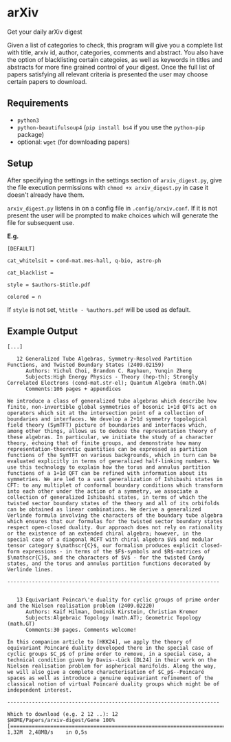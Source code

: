 # arXiv
Get your daily arXiv digest

Given a list of categories to check, this program will give you a complete list with title, arxiv id, author, categories, comments and abstract. You also have the option of blacklisting certain categoies, as well as keywords in titles and abstracts for more fine grained control of your digest. Once the full list of papers satisfying all relevant criteria is presented the user may choose certain papers to download.

## Requirements

 - `python3`
 - `python-beautifulsoup4` (`pip install bs4` if you use the `python-pip` package)
 - optional: `wget` (for downloading papers)

## Setup
After specifying the settings in the settings section of `arxiv_digest.py`, give the file execution permissions with `chmod +x arxiv_digest.py` in case it doesn't already have them.

`arxiv_digest.py` listens in on a config file in `.config/arxiv.conf`. If it is not present the user will be prompted to make choices which will generate the file for subsequent use.

**E.g.**
```
[DEFAULT]

cat_whitelsit = cond-mat.mes-hall, q-bio, astro-ph

cat_blacklist = 

style = $authors-$title.pdf

colored = n
```

If `style` is not set, `%title - %authors.pdf` will be used as default.

## Example Output

```
[...]

   12 Generalized Tube Algebras, Symmetry-Resolved Partition Functions, and Twisted Boundary States (2409.02159)
      Authors: Yichul Choi, Brandon C. Rayhaun, Yunqin Zheng
      Subjects:High Energy Physics - Theory (hep-th); Strongly Correlated Electrons (cond-mat.str-el); Quantum Algebra (math.QA)
      Comments:106 pages + appendices

We introduce a class of generalized tube algebras which describe how finite, non-invertible global symmetries of bosonic 1+1d QFTs act on operators which sit at the intersection point of a collection of boundaries and interfaces. We develop a 2+1d symmetry topological field theory (SymTFT) picture of boundaries and interfaces which, among other things, allows us to deduce the representation theory of these algebras. In particular, we initiate the study of a character theory, echoing that of finite groups, and demonstrate how many representation-theoretic quantities can be expressed as partition functions of the SymTFT on various backgrounds, which in turn can be evaluated explicitly in terms of generalized half-linking numbers. We use this technology to explain how the torus and annulus partition functions of a 1+1d QFT can be refined with information about its symmetries. We are led to a vast generalization of Ishibashi states in CFT: to any multiplet of conformal boundary conditions which transform into each other under the action of a symmetry, we associate a collection of generalized Ishibashi states, in terms of which the twisted sector boundary states of the theory and all of its orbifolds can be obtained as linear combinations. We derive a generalized Verlinde formula involving the characters of the boundary tube algebra which ensures that our formulas for the twisted sector boundary states respect open-closed duality. Our approach does not rely on rationality or the existence of an extended chiral algebra; however, in the special case of a diagonal RCFT with chiral algebra $V$ and modular tensor category $\mathscr{C}$, our formalism produces explicit closed-form expressions - in terms of the $F$-symbols and $R$-matrices of $\mathscr{C}$, and the characters of $V$ - for the twisted Cardy states, and the torus and annulus partition functions decorated by Verlinde lines.

---------------------------------------------------------------------


   13 Equivariant Poincar\'e duality for cyclic groups of prime order and the Nielsen realisation problem (2409.02220)
      Authors: Kaif Hilman, Dominik Kirstein, Christian Kremer
      Subjects:Algebraic Topology (math.AT); Geometric Topology (math.GT)
      Comments:30 pages. Comments welcome!

In this companion article to [HKK24], we apply the theory of equivariant Poincaré duality developed there in the special case of cyclic groups $C_p$ of prime order to remove, in a special case, a technical condition given by Davis--Lück [DL24] in their work on the Nielsen realisation problem for aspherical manifolds. Along the way, we will also give a complete characterisation of $C_p$--Poincaré spaces as well as introduce a genuine equivariant refinement of the classical notion of virtual Poincaré duality groups which might be of independent interest.

---------------------------------------------------------------------

Which to download (e.g. 2 12 ..): 12
$HOME/Papers/arxiv-digest/Gene 100%[====================================================================================>]   1,32M  2,48MB/s    in 0,5s

```
